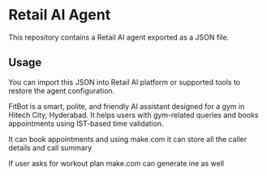 # Retail AI Agent

This repository contains a Retail AI agent exported as a JSON file.

## Usage

You can import this JSON into Retail AI platform or supported tools to restore the agent configuration.

FitBot is a smart, polite, and friendly AI assistant designed for a gym in Hitech City, Hyderabad. It helps users with gym-related queries and books appointments using IST-based time validation.

It can book appointments and using make.com it can store all the caller details and call summary 

If user asks for workout plan make.com can generate ine as well

